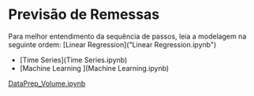 # Previsão de Remessas
Para melhor entendimento da sequência de passos, leia a modelagem na seguinte ordem:
[Linear Regression]("Linear Regression.ipynb")
- [Time Series](Time Series.ipynb)
- [Machine Learning ](Machine Learning.ipynb)

[DataPrep_Volume.ipynb](DataPrep_Volume.ipynb)
